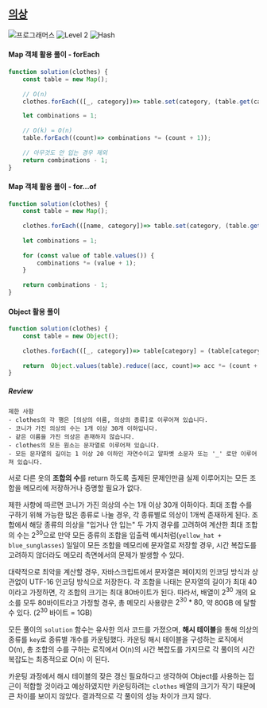## [의상](https://school.programmers.co.kr/learn/courses/30/lessons/42578)

<img src="https://img.shields.io/badge/-프로그래머스-1e2a3c" alt="프로그래머스"/> <img src="https://img.shields.io/badge/-Level 2-green" alt="Level 2"/> <img src="https://img.shields.io/badge/-Hash-yellow" alt="Hash"/> 

#### Map 객체 활용 풀이 - forEach 

```js
function solution(clothes) {
    const table = new Map();
    
    // O(n)
    clothes.forEach(([_, category])=> table.set(category, (table.get(category) || 0)+1));

    let combinations = 1;
    
    // O(k) = O(n)
    table.forEach((count)=> combinations *= (count + 1));
    
    // 아무것도 안 입는 경우 제외 
    return combinations - 1;
}
```

#### Map 객체 활용 풀이 - for...of 

```js
function solution(clothes) {
    const table = new Map();
    
    clothes.forEach(([name, category])=> table.set(category, (table.get(category) || 0)+1));
    
    let combinations = 1;
    
    for (const value of table.values()) {
        combinations *= (value + 1);
    }
    
    return combinations - 1;
}
```

#### Object 활용 풀이 

```js
function solution(clothes) {
    const table = new Object();
    
    clothes.forEach(([_, category])=> table[category] = (table[category] || 0) + 1);
    
    return  Object.values(table).reduce((acc, count)=> acc *= (count + 1), 1) - 1;
}
```

##### Review 

```
제한 사항
- clothes의 각 행은 [의상의 이름, 의상의 종류]로 이루어져 있습니다.
- 코니가 가진 의상의 수는 1개 이상 30개 이하입니다.
- 같은 이름을 가진 의상은 존재하지 않습니다.
- clothes의 모든 원소는 문자열로 이루어져 있습니다.
- 모든 문자열의 길이는 1 이상 20 이하인 자연수이고 알파벳 소문자 또는 '_' 로만 이루어져 있습니다.
```

서로 다른 옷의 **조합의 수**를 return 하도록 출제된 문제인만큼 실제 이루어지는 모든 조합을 메모리에 저장하거나 증명할 필요가 없다. 

제한 사항에 따르면 코니가 가진 의상의 수는 1개 이상 30개 이하이다. 최대 조합 수를 구하기 위해 가능한 많은 종류로 나눌 경우, 각 종류별로 의상이 1개씩 존재하게 된다. 조합에서 해당 종류의 의상을 "입거나 안 입는" 두 가지 경우를 고려하여 계산한 최대 조합의 수는 $2^{30}$으로 만약 모든 종류의 조합을 입출력 예시처럼(`yellow_hat + blue_sunglasses`) 일일이 모든 조합을 메모리에 문자열로 저장할 경우, 시간 복잡도를 고려하지 않더라도 메모리 측면에서의 문제가 발생할 수 있다.

대략적으로 최악을 계산할 경우, 자바스크립트에서 문자열은 페이지의 인코딩 방식과 상관없이 UTF-16 인코딩 방식으로 저장한다. 각 조합을 나태는 문자열의 길이가 최대 40 이라고 가정하면, 각 조합의 크기는 최대 80바이트가 된다. 따라서, 배열이 $2^{30}$ 개의 요소를 모두 80바이트라고 가정할 경우, 총 메모리 사용량은 $2^{30} * 80$, 약 80GB 에 달할 수 있다. ($2^{30}$ 바이트 = 1GB)

모든 풀이의 `solution` 함수는 유사한 의사 코드를 가졌으며, **해시 테이블**을 통해 의상의 종류를 `key`로 종류별 개수를 카운팅했다. 카운팅 해시 테이블을 구성하는 로직에서 O(n), 총 조합의 수를 구하는 로직에서 O(n)의 시간 복잡도를 가지므로 각 풀이의 시간 복잡도는 최종적으로 O(n) 이 된다.

카운팅 과정에서 해시 테이블의 잦은 갱신 필요하다고 생각하여 Object를 사용하는 접근이 적합할 것이라고 예상하였지만 카운팅하려는 `clothes` 배열의 크기가 작기 때문에 큰 차이를 보이지 않았다. 결과적으로 각 풀이의 성능 차이가 크지 않다. 
